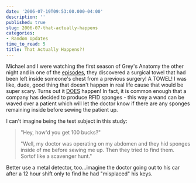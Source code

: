 ```yaml
---
date: '2006-07-19T09:53:00.000-04:00'
description: ''
published: true
slug: 2006-07-that-actually-happens
categories:
- Random Updates
time_to_read: 5
title: That Actually Happens?!
---
```


Michael and I were watching the first season of Grey's Anatomy the other night and in one of the [episodes](http://abc.go.com/primetime/greysanatomy/episodes/2004-2005/5.html), they discovered a surgical towel that had been left inside someone's chest from a previous surgery!  A TOWEL!  I was like, dude, good thing that doesn't happen in real life cause that would be super scary.  Turns out it [DOES](http://www.theregister.co.uk/2006/07/19/rfid_surgery_debris/) happen! In fact, it is common enough that a company has decided to produce RFID sponges - this way a wand can be waved over a patient which will let the doctor know if there are any sponges remaining inside before sewing the patient up.

I can't imagine being the test subject in this study:

<blockquote>



"Hey, how'd you get 100 bucks?"



"Well, my doctor was operating on my abdomen and they hid sponges inside of me before sewing me up.  Then they tried to find them.  Sortof like a scavenger hunt."

</blockquote>

Better use a metal detector, too...imagine the doctor going out to his car after a 12 hour shift only to find he had "misplaced" his keys.